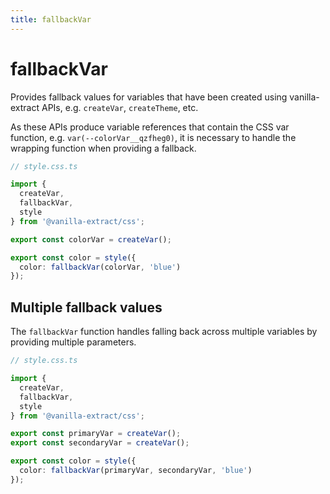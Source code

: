 ```yaml
---
title: fallbackVar
---
```


# fallbackVar

Provides fallback values for variables that have been created using vanilla-extract APIs, e.g. `createVar`, `createTheme`, etc.

As these APIs produce variable references that contain the CSS var function, e.g. `var(--colorVar__qzfheg0)`, it is necessary to handle the wrapping function when providing a fallback.

```ts compiled
// style.css.ts

import {
  createVar,
  fallbackVar,
  style
} from '@vanilla-extract/css';

export const colorVar = createVar();

export const color = style({
  color: fallbackVar(colorVar, 'blue')
});
```

## Multiple fallback values

The `fallbackVar` function handles falling back across multiple variables by providing multiple parameters.

```ts compiled
// style.css.ts

import {
  createVar,
  fallbackVar,
  style
} from '@vanilla-extract/css';

export const primaryVar = createVar();
export const secondaryVar = createVar();

export const color = style({
  color: fallbackVar(primaryVar, secondaryVar, 'blue')
});
```
